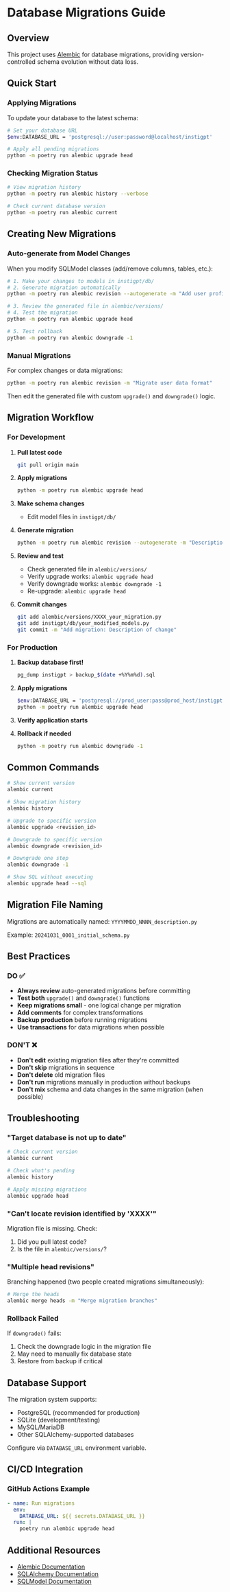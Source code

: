 # Database Migrations Guide

## Overview

This project uses [Alembic](https://alembic.sqlalchemy.org/) for database migrations, providing version-controlled schema evolution without data loss.

## Quick Start

### Applying Migrations

To update your database to the latest schema:

```bash
# Set your database URL
$env:DATABASE_URL = 'postgresql://user:password@localhost/instigpt'

# Apply all pending migrations
python -m poetry run alembic upgrade head
```

### Checking Migration Status

```bash
# View migration history
python -m poetry run alembic history --verbose

# Check current database version
python -m poetry run alembic current
```

## Creating New Migrations

### Auto-generate from Model Changes

When you modify SQLModel classes (add/remove columns, tables, etc.):

```bash
# 1. Make your changes to models in instigpt/db/
# 2. Generate migration automatically
python -m poetry run alembic revision --autogenerate -m "Add user profile picture column"

# 3. Review the generated file in alembic/versions/
# 4. Test the migration
python -m poetry run alembic upgrade head

# 5. Test rollback
python -m poetry run alembic downgrade -1
```

### Manual Migrations

For complex changes or data migrations:

```bash
python -m poetry run alembic revision -m "Migrate user data format"
```

Then edit the generated file with custom `upgrade()` and `downgrade()` logic.

## Migration Workflow

### For Development

1. **Pull latest code**
   ```bash
   git pull origin main
   ```

2. **Apply migrations**
   ```bash
   python -m poetry run alembic upgrade head
   ```

3. **Make schema changes**
   - Edit model files in `instigpt/db/`

4. **Generate migration**
   ```bash
   python -m poetry run alembic revision --autogenerate -m "Description of change"
   ```

5. **Review and test**
   - Check generated file in `alembic/versions/`
   - Verify upgrade works: `alembic upgrade head`
   - Verify downgrade works: `alembic downgrade -1`
   - Re-upgrade: `alembic upgrade head`

6. **Commit changes**
   ```bash
   git add alembic/versions/XXXX_your_migration.py
   git add instigpt/db/your_modified_models.py
   git commit -m "Add migration: Description of change"
   ```

### For Production

1. **Backup database first!**
   ```bash
   pg_dump instigpt > backup_$(date +%Y%m%d).sql
   ```

2. **Apply migrations**
   ```bash
   $env:DATABASE_URL = 'postgresql://prod_user:pass@prod_host/instigpt'
   python -m poetry run alembic upgrade head
   ```

3. **Verify application starts**

4. **Rollback if needed**
   ```bash
   python -m poetry run alembic downgrade -1
   ```

## Common Commands

```bash
# Show current version
alembic current

# Show migration history
alembic history

# Upgrade to specific version
alembic upgrade <revision_id>

# Downgrade to specific version
alembic downgrade <revision_id>

# Downgrade one step
alembic downgrade -1

# Show SQL without executing
alembic upgrade head --sql
```

## Migration File Naming

Migrations are automatically named: `YYYYMMDD_NNNN_description.py`

Example: `20241031_0001_initial_schema.py`

## Best Practices

### DO ✅

- **Always review** auto-generated migrations before committing
- **Test both** `upgrade()` and `downgrade()` functions
- **Keep migrations small** - one logical change per migration
- **Add comments** for complex transformations
- **Backup production** before running migrations
- **Use transactions** for data migrations when possible

### DON'T ❌

- **Don't edit** existing migration files after they're committed
- **Don't skip** migrations in sequence
- **Don't delete** old migration files
- **Don't run** migrations manually in production without backups
- **Don't mix** schema and data changes in the same migration (when possible)

## Troubleshooting

### "Target database is not up to date"

```bash
# Check current version
alembic current

# Check what's pending
alembic history

# Apply missing migrations
alembic upgrade head
```

### "Can't locate revision identified by 'XXXX'"

Migration file is missing. Check:
1. Did you pull latest code?
2. Is the file in `alembic/versions/`?

### "Multiple head revisions"

Branching happened (two people created migrations simultaneously):

```bash
# Merge the heads
alembic merge heads -m "Merge migration branches"
```

### Rollback Failed

If `downgrade()` fails:
1. Check the downgrade logic in the migration file
2. May need to manually fix database state
3. Restore from backup if critical

## Database Support

The migration system supports:
- PostgreSQL (recommended for production)
- SQLite (development/testing)
- MySQL/MariaDB
- Other SQLAlchemy-supported databases

Configure via `DATABASE_URL` environment variable.

## CI/CD Integration

### GitHub Actions Example

```yaml
- name: Run migrations
  env:
    DATABASE_URL: ${{ secrets.DATABASE_URL }}
  run: |
    poetry run alembic upgrade head
```

## Additional Resources

- [Alembic Documentation](https://alembic.sqlalchemy.org/)
- [SQLAlchemy Documentation](https://docs.sqlalchemy.org/)
- [SQLModel Documentation](https://sqlmodel.tiangolo.com/)
